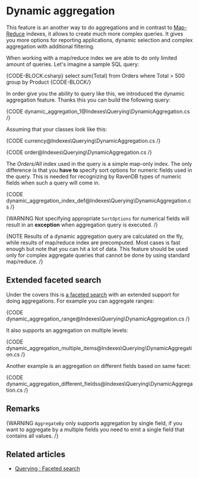 ﻿# Dynamic aggregation

This feature is an another way to do aggregations and in contrast to [Map-Reduce](../../indexes/map-reduce-indexes) indexes, it allows to create much more complex queries. It gives you more options for reporting applications, dynamic selection and complex aggregation with additional filtering. 

When working with a map/reduce index we are able to do only limited amount of queries. Let's imagine a sample SQL query:

{CODE-BLOCK:csharp}
select sum(Total) from Orders where Total > 500 group by Product
{CODE-BLOCK/}

In order give you the ability to query like this, we introduced the dynamic aggregation feature. Thanks this you can build the following query:

{CODE dynamic_aggregation_1@Indexes\Querying\DynamicAggregation.cs /}

Assuming that your classes look like this:

{CODE currency@Indexes\Querying\DynamicAggregation.cs /}

{CODE order@Indexes\Querying\DynamicAggregation.cs /}

The _Orders/All_ index used in the query is a simple map-only index. The only difference is that you **have to** specify sort options for numeric fields used in the query. This is needed for recognizing by RavenDB types of numeric fields when such a query will come in.

{CODE dynamic_aggregation_index_def@Indexes\Querying\DynamicAggregation.cs /}

{WARNING Not specifying appropriate `SortOptions` for numerical fields will result in an **exception** when aggregation query is executed. /}

{NOTE Results of a dynamic aggregation query are calculated on the fly, while results of map/reduce index are precomputed. Most cases is fast enough but note that you can hit a lot of data. This feature should be used only for complex aggregate queries that cannot be done by using standard map/reduce. /}

## Extended faceted search

Under the covers this is [a faceted search](../../indexes/querying/faceted-search) with an extended support for doing aggregations. For example you can aggregate ranges:

{CODE dynamic_aggregation_range@Indexes\Querying\DynamicAggregation.cs /}

It also supports an aggregation on multiple levels:

{CODE dynamic_aggregation_multiple_items@Indexes\Querying\DynamicAggregation.cs /}

Another example is an aggregation on different fields based on same facet:

{CODE dynamic_aggregation_different_fieldss@Indexes\Querying\DynamicAggregation.cs /}

## Remarks

{WARNING `AggregateBy` only supports aggregation by single field, if you want to aggregate by a multiple fields you need to emit a single field that contains all values.   /}

## Related articles

- [Querying : Faceted search](../../indexes/querying/faceted-search)